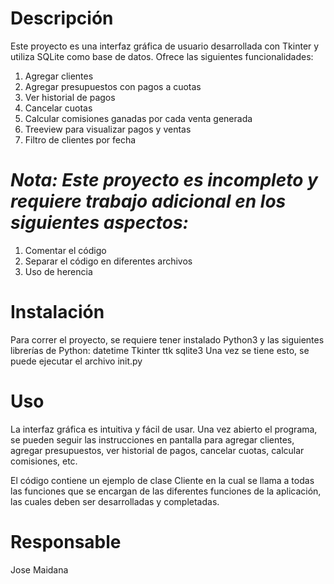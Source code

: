 # Descripción
Este proyecto es una interfaz gráfica de usuario desarrollada con Tkinter y utiliza SQLite como base de datos. Ofrece las siguientes funcionalidades:

1. Agregar clientes
2. Agregar presupuestos con pagos a cuotas
3. Ver historial de pagos
4. Cancelar cuotas
6. Calcular comisiones ganadas por cada venta generada
7. Treeview para visualizar pagos y ventas
8. Filtro de clientes por fecha
# *Nota: Este proyecto es incompleto y requiere trabajo adicional en los siguientes aspectos:*

1. Comentar el código
2. Separar el código en diferentes archivos
3. Uso de herencia
# Instalación
Para correr el proyecto, se requiere tener instalado Python3 y las siguientes librerías de Python:
datetime
Tkinter
ttk
sqlite3
Una vez se tiene esto, se puede ejecutar el archivo init.py
# Uso
La interfaz gráfica es intuitiva y fácil de usar. Una vez abierto el programa, se pueden seguir las instrucciones en pantalla para agregar clientes, agregar presupuestos, ver historial de pagos, cancelar cuotas, calcular comisiones, etc.

El código contiene un ejemplo de clase Cliente en la cual se llama a todas las funciones que se encargan de las diferentes funciones de la aplicación, las cuales deben ser desarrolladas y completadas.

# Responsable
Jose Maidana
